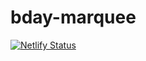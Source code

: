 # bday-marquee

[![Netlify Status](https://api.netlify.com/api/v1/badges/40ef161c-3ea2-4677-be76-65769da61099/deploy-status)](https://app.netlify.com/sites/priceless-almeida-ffb0ca/deploys)
